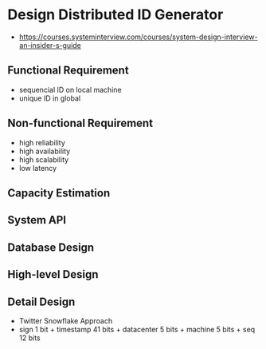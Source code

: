 # Design Distributed ID Generator
- https://courses.systeminterview.com/courses/system-design-interview-an-insider-s-guide

## Functional Requirement
- sequencial ID on local machine
- unique ID in global

## Non-functional Requirement
- high reliability 
- high availability
- high scalability
- low latency

## Capacity Estimation

## System API

## Database Design

## High-level Design

## Detail Design
- Twitter Snowflake Approach
- sign 1 bit + timestamp 41 bits + datacenter 5 bits + machine 5 bits + seq 12 bits
